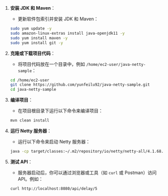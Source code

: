 1. **安装 JDK 和 Maven**：
    - 更新软件包索引并安装 JDK 和 Maven：

   ```sh
   sudo yum update -y
   sudo amazon-linux-extras install java-openjdk11 -y
   sudo yum install maven -y
   sudo yum install git -y
   ```

2. **克隆或下载项目代码**：
    - 将项目代码放在一个目录中，例如 `/home/ec2-user/java-netty-sample`：

   ```sh
   cd /home/ec2-user
   git clone https://github.com/yunfeilu92/java-netty-sample.git
   cd java-netty-sample
   ```

3. **编译项目**：
    - 在项目根目录下运行以下命令来编译项目：

   ```sh
   mvn clean install
   ```

4. **运行 Netty 服务器**：
    - 运行以下命令来启动 Netty 服务器：

   ```sh
   java -cp target/classes:~/.m2/repository/io/netty/netty-all/4.1.68.Final/netty-all-4.1.68.Final.jar org.example.NettyServer
   ```

5. **测试 API**：
    - 服务器启动后，你可以通过浏览器或工具（如 `curl` 或 Postman）访问 API。例如：

   ```sh
   curl http://localhost:8080/api/delay/5
   ```
